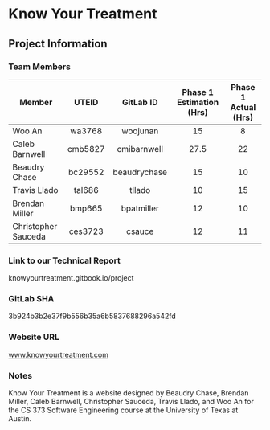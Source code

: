 # Know Your Treatment

## Project Information
### Team Members

Member              | UTEID   |    GitLab ID    | Phase 1 Estimation (Hrs)   | Phase 1 Actual (Hrs)
--------------------|:-------:|:---------------:|:--------------------------:|:--------------------:
Woo An              |wa3768   |woojunan         |          15                |        8
Caleb Barnwell      |cmb5827  |cmibarnwell      |          27.5              |       22
Beaudry Chase       |bc29552  |beaudrychase     |          15                |       10
Travis Llado        |tal686   |tllado           |          10                |       15
Brendan Miller      |bmp665   |bpatmiller       |          12                |       10
Christopher Sauceda |ces3723  |csauce           |          12                |       11


### Link to our Technical Report
knowyourtreatment.gitbook.io/project

### GitLab SHA
3b924b3b2e37f9b556b35a6b5837688296a542fd

### Website URL
www.knowyourtreatment.com

### Notes
Know Your Treatment is a website designed by Beaudry Chase, Brendan Miller, Caleb Barnwell, Christopher Sauceda, Travis Llado, and Woo An for the CS 373 Software Engineering course at the University of Texas at Austin.
